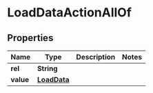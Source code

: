 

# LoadDataActionAllOf

## Properties

Name | Type | Description | Notes
------------ | ------------- | ------------- | -------------
**rel** | **String** |  | 
**value** | [**LoadData**](LoadData.md) |  | 



